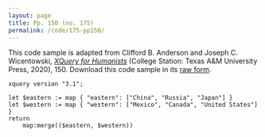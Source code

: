 ```yaml
---
layout: page
title: Pp. 150 (no. 175)
permalink: /code/175-pp150/
---
```


This code sample is adapted from Clifford B. Anderson and Joseph C. Wicentowski, 
[_XQuery for Humanists_](/) (College Station: Texas A&M University Press, 2020), 150. 
Download this code sample in its [raw form](/code/175-pp150/175-pp150.xq).

```xquery
xquery version "3.1";

let $eastern := map { "eastern": ["China", "Russia", "Japan"] }
let $western := map { "western": ["Mexico", "Canada", "United States"] }
return
    map:merge(($eastern, $western))
```  
